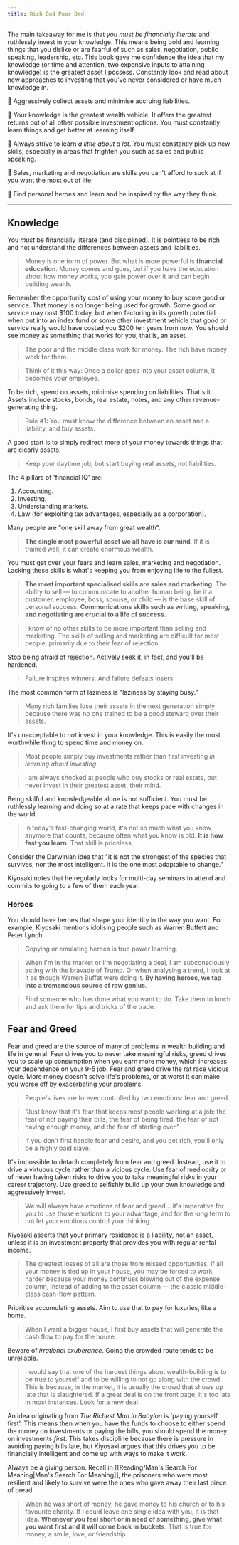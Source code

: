 ```yaml
---
title: Rich Dad Poor Dad
---
```


The main takeaway for me is that *you must be financially literate* and ruthlessly invest in your knowledge. This means being bold and learning things that you dislike or are fearful of such as sales, negotiation, public speaking, leadership, etc. This book gave me confidence the idea that my knowledge (or time and attention, two expensive inputs to attaining knowledge) is the greatest asset I possess. Constantly look and read about new approaches to investing that you've never considered or have much knowledge in.

💎 Aggressively collect assets and minimise accruing liabilities.

💎 Your knowledge is the greatest wealth vehicle. It offers the greatest returns out of all other possible investment options. You must constantly learn things and get better at learning itself.

💎 Always strive to learn *a little about a lot*. You must constantly pick up new skills, especially in areas that frighten you such as sales and public speaking.

💎 Sales, marketing and negotiation are skills you can't afford to suck at if you want the most out of life.

💎 Find personal heroes and learn and be inspired by the way they think.

---

## Knowledge
You *must* be financially literate (and disciplined). It is pointless to be rich and not understand the differences between assets and liabilities.
> Money is one form of power. But what is more powerful is **financial education**. Money comes and goes, but if you have the education about how money works, you gain power over it and can begin building wealth.

Remember the opportunity cost of using your money to buy some good or service. That money is no longer being used for growth. Some good or service may cost $100 today, but when factoring in its growth potential when put into an index fund or some other investment vehicle that good or service really would have costed you $200 ten years from now. You should see money as something that works for you, that is, an asset.
> The poor and the middle class work for money. The rich have money work for them.

> Think of it this way: Once a dollar goes into your asset column, it becomes your employee.

To be rich, spend on assets, minimise spending on liabilities. That's it. Assets include stocks, bonds, real estate, notes, and any other revenue-generating thing.
> Rule #1: You must know the difference between an asset and a liability, and buy assets.

A good start is to simply redirect more of your money towards things that are clearly assets.
> Keep your daytime job, but start buying real assets, not liabilities.

The 4 pillars of 'financial IQ' are:
1. Accounting.
2. Investing.
3. Understanding markets.
4. Law (for exploiting tax advantages, especially as a corporation).

Many people are "one skill away from great wealth". 
> **The single most powerful asset we all have is our mind**. If it is trained well, it can create enormous wealth.

You must get over your fears and learn sales, marketing and negotiation. Lacking these skills is what's keeping you from enjoying life to the fullest.
> **The most important specialised skills are sales and marketing**. The ability to sell — to communicate to another human being, be it a customer, employee, boss, spouse, or child — is the base skill of personal success. **Communications skills such as writing, speaking, and negotiating are crucial to a life of success**.

> I know of no other skills to be more important than selling and marketing. The skills of selling and marketing are difficult for most people, primarily due to their fear of rejection.

Stop being afraid of rejection. Actively seek it, in fact, and you'll be hardened.
> Failure inspires winners. And failure defeats losers.

The most common form of laziness is "laziness by staying busy." 
> Many rich families lose their assets in the next generation simply because there was no one trained to be a good steward over their assets.

It's unacceptable to *not* invest in your knowledge. This is easily the most worthwhile thing to spend time and money on.
> Most people simply buy investments rather than first investing *in learning about investing*.

> I am always shocked at people who buy stocks or real estate, but never invest in their greatest asset, their mind.

Being skilful and knowledgeable alone is not sufficient. You must be ruthlessly learning and doing so at a rate that keeps pace with changes in the world.
> In today's fast-changing world, it's not so much what you know anymore that counts, because often what you know is old. **It is how fast you learn**. That skill is priceless.

Consider the Darwinian idea that "it is not the strongest of the species that survives, nor the most intelligent. It is the one most adaptable to change."

Kiyosaki notes that he regularly looks for multi-day seminars to attend and commits to going to a few of them each year.

### Heroes
You should have heroes that shape your identity in the way you want. For example, Kiyosaki mentions idolising people such as Warren Buffett and Peter Lynch.
> Copying or emulating heroes is true power learning.

> When I'm in the market or I'm negotiating a deal, I am subconsciously acting with the bravado of Trump. Or when analysing a trend, I look at it as though Warren Buffet were doing it. **By having heroes, we tap into a tremendous source of raw genius**.

> Find someone who has done what you want to do. Take them to lunch and ask them for tips and tricks of the trade.

## Fear and Greed
Fear and greed are the source of many of problems in wealth building and life in general. Fear drives you to never take meaningful risks, greed drives you to scale up consumption when you earn more money, which increases your dependence on your 9-5 job. Fear and greed drive the rat race vicious cycle. More money doesn't solve life's problems, or at worst it can make you worse off by exacerbating your problems.
> People's lives are forever controlled by two emotions: fear and greed.

> "Just know that it's fear that keeps most people working at a job: the fear of not paying their bills, the fear of being fired, the fear of not having enough money, and the fear of starting over."

> If you don't first handle fear and desire, and you get rich, you'll only be a highly paid slave.

It's impossible to detach completely from fear and greed. Instead, use it to drive a virtuous cycle rather than a vicious cycle. Use fear of mediocrity or of never having taken risks to drive you to take meaningful risks in your career trajectory. Use greed to selfishly build up your own knowledge and aggressively invest.
> We will always have emotions of fear and greed... it's imperative for you to use those emotions to your advantage, and for the long term to not let your emotions control your thinking.

Kiyosaki asserts that your primary residence is a liability, not an asset, unless it is an investment property that provides you with regular rental income.
> The greatest losses of all are those from missed opportunities. If all your money is tied up in your house, you may be forced to work harder because your money continues blowing out of the expense column, instead of adding to the asset column — the classic middle-class cash-flow pattern.

Prioritise accumulating assets. Aim to use that to pay for luxuries, like a home.
> When I want a bigger house, I first buy assets that will generate the cash flow to pay for the house.

Beware of *irrational exuberance*. Going the crowded route tends to be unreliable.
> I would say that one of the hardest things about wealth-building is to be true to yourself and to be willing to not go along with the crowd. This is because, in the market, it is usually the crowd that shows up late that is slaughtered. If a great deal is on the front page, it's too late in most instances. Look for a new deal.

An idea originating from *The Richest Man in Babylon* is 'paying yourself first'. This means then when you have the funds to choose to either spend the money on investments or paying the bills, you should spend the money on investments *first*. This takes discipline because there is pressure in avoiding paying bills late, but Kiyosaki argues that this drives you to be financially intelligent and come up with ways to make it work.

Always be a giving person. Recall in [[Reading/Man's Search For Meaning|Man's Search For Meaning]], the prisoners who were most resilient and likely to survive were the ones who gave away their last piece of bread.
> When he was short of money, he gave money to his church or to his favourite charity. If I could leave one single idea with you, it is that idea. **Whenever you feel short or in need of something, give what you want first and it will come back in buckets**. That is true for money, a smile, love, or friendship.
